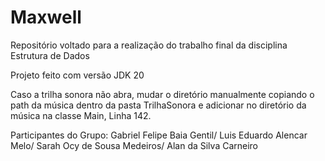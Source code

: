 # Maxwell
Repositório voltado para a realização do trabalho final da disciplina Estrutura de Dados


Projeto feito com versão JDK 20


Caso a trilha sonora não abra, mudar o diretório manualmente copiando o path da música dentro da pasta TrilhaSonora e adicionar no diretório da música na classe Main, Linha 142.

Participantes do Grupo:
Gabriel Felipe Baia Gentil/
Luis Eduardo Alencar Melo/
Sarah Ocy de Sousa Medeiros/
Alan da Silva Carneiro


